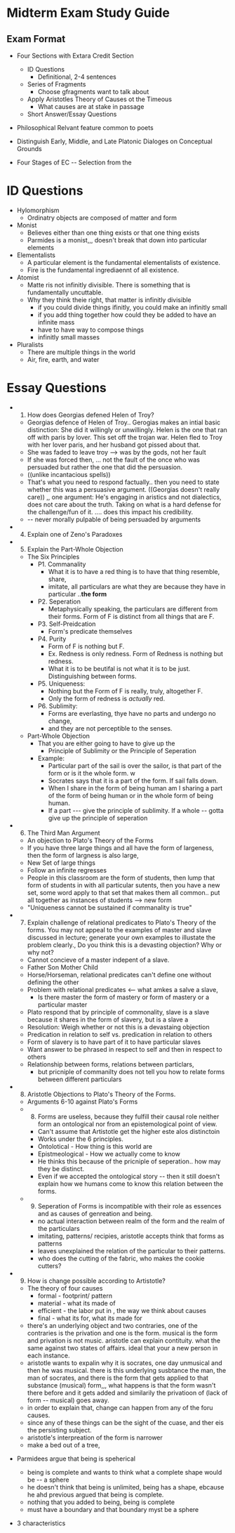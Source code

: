 Midterm Exam Study Guide
========================

Exam Format
-----------
- Four Sections with Extara Credit Section
    * ID Questions
      - Definitional, 2-4 sentences
    * Series of Fragments
      - Choose gfragments want to talk about
    * Apply Aristotles Theory of Causes ot the Timeous
      - What causes are at stake in passage
    * Short Answer/Essay Questions


- Philosophical Relvant feature common to poets
- Distinguish Early, Middle, and Late Platonic Dialoges on Conceptual Grounds
- Four Stages of 
EC -- Selection from the 


ID Questions
============
- Hylomorphism
    * Ordinatry objects are composed of matter and form
- Monist
    * Believes either than one thing exists or that one thing exists
    * Parmides is a monist,,, doesn't break that down into particular elements
- Elementalists
    * A particular element is the fundamental elementalists of existence.
    * Fire is the fundamental ingrediaennt of all existence.
- Atomist
    * Matte ris not infinitly divisible. There is something that is fundamentally uncuttable.
    * Why they think theie right, that matter is infinitly divisible
        - if you could divide things ifinitly, you could make an infinitly small
        - if you add thing together how could they be added to have an infinite mass
        - have to have way to compose things
        - infinitly small masses
- Pluralists
    * There are multiple things in the world
    * Air, fire, earth, and water

Essay Questions
===============
- 1. How does Georgias defened Helen of Troy?
    * Georgias defence of Helen of Troy.. Gerogias makes an intial basic distinction: She did it willingly or unwillingly. Helen is the one that ran off with paris by lover. This set off the trojan war. Helen fled to Troy with her lover paris, and her husband got pissed about that.
    * She was faded to leave troy --> was by the gods, not her fault
    * If she was forced then, ... not the fault of the once who was persuaded but rather the one that did the persuasion.
    * ((unlike incantacious spells))
    * That's what you need to respond factually.. then you need to state whether this was a persuasive argument.
((Georgias doesn't really care))
,, one argument: He's engaging in aristics and not dialectics, does not care about the truth. Taking on what is a hard defense for the challenge/fun of it. .... does this impact his credibility.  
    * -- never morally pulpable of being persuaded by arguments
- 4. Explain one of Zeno's Paradoxes
- 5. Explain the Part-Whole Objection 
    * The Six Principles
        - P1. Commanality 
            * What it is to have a red thing is to have that thing resemble, share, 
            * imitate, all particulars are what they are because they have in particular ..**the form**
        - P2. Seperation 
            * Metaphysically speaking, the particulars are different from their forms. Form of F is distinct from all things that are F.
        - P3. Self-Preidcation
            * Form's predicate themselves
        - P4. Purity
            * Form of F is nothing but F. 
            * Ex. Redness is only redness. Form of Redness is nothing but redness. 
            * What it is to be beutifal is not what it is to be just. Distinguishing between forms.
        - P5. Uniqueness:  
            * Nothing but the Form of F is really, truly, altogether F. 
            * Only the form of redness is _actually_ red.
        - P6. Sublimity: 
            * Forms are everlasting, thye have no parts and undergo no change, 
            * and they are not perceptible to the senses.
    * Part-Whole Objection 
        - That you are either going to have to give up the 
            * Principle of Sublimity or the Principle of Seperation
        - Example: 
            * Particular part of the sail is over the sailor, is that part of the form or is it the whole form. w
            * Socrates says that it is a part of the form. If sail falls down. 
            * When I share in the form of being human am I sharing a part of the form of being human or in the whole form of being human. 
            * If a part --- give the principle of sublimity. If a whole -- gotta give up the principle of seperation
- 6. The Third Man Argument
    * An objection to Plato's Theory of the Forms
    * If you have three large things and all have the form of largeness, then the form of largness is also large,
    * New Set of large things
    * Follow an infinite regresses
    * People in this classroom are the form of students, then lump that form of students in with all particular sutents, then you have a new set, some word apply to that set that makes them all common.. put all together as instances of students --> new form
    * "Uniqueness cannot be sustained if commanality is true"
- 7. Explain challenge of relational predicates to Plato's Theory of the forms. You may not appeal to the examples of master and slave discussed in lecture;  generate your own examples to illustate the problem clearly., Do you think this is a devasting objection? Why or why not?
    * Cannot concieve of a master indepent of a slave.
    * Father Son Mother Child
    * Horse/Horseman, relational predicates can't  define one without defining the other
    * Problem with relational predicates <-- what amkes a salve a slave, 
       - Is there master the form of mastery or form of mastery or a particular master
    * Plato respond that by principle of commonality, slave is a slave because it shares in the form of slavery, but is a slave a 
    * Resolution: Weigh whether or not this is a devastaing objection
    * Predication in relation to self vs. predication in relation to others
    * Form of slavery is to have part of it to have particular slaves
    * Want answer to be phrased in respect to self and then in respect to others
    * Relationship between forms, relations between particlars, 
        - but pricniple of commanilty does not tell you how to relate forms between different particulars
- 8. Aristotle Objections to Plato's Theory of the Forms.
    * Arguments 6-10 against Plato's Forms 
    * 8. Forms are useless, because they fulfill their causal role neither form an ontological nor from an epistemological point of view.
        - Can't assume that Artistotle get the higher este alos distinctoin
        - Works under the 6 principles.
        - Ontolotical - How thing is this world are
        - Epistmeological - How we actually come to know
        - He thinks this because of the pricniple of seperation.. how may they be distinct.
        - Even if we accepted the ontological story -- then it still doesn't explain how we humans come to know this relation between the forms.
    * 9. Seperation of Forms is incompatible with their role as essences and as causes of genreation and being.
        - no actual interaction between realm of the form and the realm of the particulars
        - imitating, patterns/ recipies, aristotle accepts think that forms as patterns
        - leaves unexplained the relation of the particular to their patterns.
        - who does the cutting of the fabric, who makes the cookie cutters?
- 9. How is change possible according to Artistotle?
    * The theory of four causes
        - formal -  footprint/ pattern
        - material - what its made of
        - efficient - the labor put in , the way we think about causes
        - final - what its for, what its made for
    *  there's an underlying object and two contraries, one of the contraries is the privation and one is the form. musical is the form and privation is not music. aristotle can explain contituity. what the same against two states of affairs. ideal that your a new person in each instance. 
    * aristotle wants to expalin why it is socrates, one day unmusical and then he was musical. there is this underlying susbtance the man, the man of socrates, and there is the form that gets applied to that substance (musical) form,,, what happens is that the form wasn't there before and it gets added and similarily the privatioon of (lack of form -- musical) goes away.
    * in order to explain that, change can happen from any of the foru causes.
    * since any of these things can be the sight of the cuase, and ther eis the persisting subject. 
    * aristotle's interpreation of the form is narrower
    * make a bed out of a tree,

- Parmidees argue that being is speherical
    * being is complete and wants to think what a complete shape would be -- a sphere
    * he doesn't think that being is unlimited, being has a shape, ebcause he ahd previous argued that being is complete.
    * nothing that you added to being, being is complete
    * must have a boundary and that boundary myst be a sphere

- 3 characteristics
